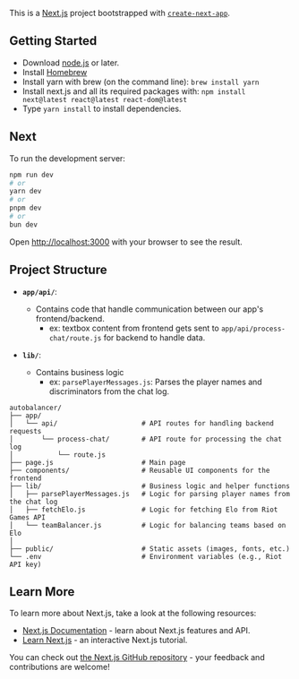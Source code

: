 This is a [Next.js](https://nextjs.org) project bootstrapped with [`create-next-app`](https://nextjs.org/docs/app/api-reference/cli/create-next-app).

## Getting Started

- Download [node.js](https://nodejs.org/) or later.
- Install [Homebrew](https://brew.sh/)
- Install yarn with brew (on the command line): `brew install yarn`
- Install next.js and all its required packages with: `npm install next@latest react@latest react-dom@latest
` 
- Type `yarn install` to install dependencies.

## Next

To run the development server:

```bash
npm run dev
# or
yarn dev
# or
pnpm dev
# or
bun dev
```

Open [http://localhost:3000](http://localhost:3000) with your browser to see the result.

## Project Structure
- **`app/api/`**: 
    - Contains code that handle communication between our app's frontend/backend.
         - ex: textbox content from frontend gets sent to `app/api/process-chat/route.js` for backend to handle data.

- **`lib/`**: 
  - Contains business logic
    - ex: `parsePlayerMessages.js`: Parses the player names and discriminators from the chat log.

```
autobalancer/
├── app/                         
│   └── api/                     # API routes for handling backend requests
│       └── process-chat/        # API route for processing the chat log
│           └── route.js
├── page.js                      # Main page 
├── components/                  # Reusable UI components for the frontend
├── lib/                         # Business logic and helper functions
│   ├── parsePlayerMessages.js   # Logic for parsing player names from the chat log
│   ├── fetchElo.js              # Logic for fetching Elo from Riot Games API
│   └── teamBalancer.js          # Logic for balancing teams based on Elo
│
├── public/                      # Static assets (images, fonts, etc.)
└── .env                         # Environment variables (e.g., Riot API key)
```

## Learn More

To learn more about Next.js, take a look at the following resources:

- [Next.js Documentation](https://nextjs.org/docs) - learn about Next.js features and API.
- [Learn Next.js](https://nextjs.org/learn) - an interactive Next.js tutorial.

You can check out [the Next.js GitHub repository](https://github.com/vercel/next.js) - your feedback and contributions are welcome!
